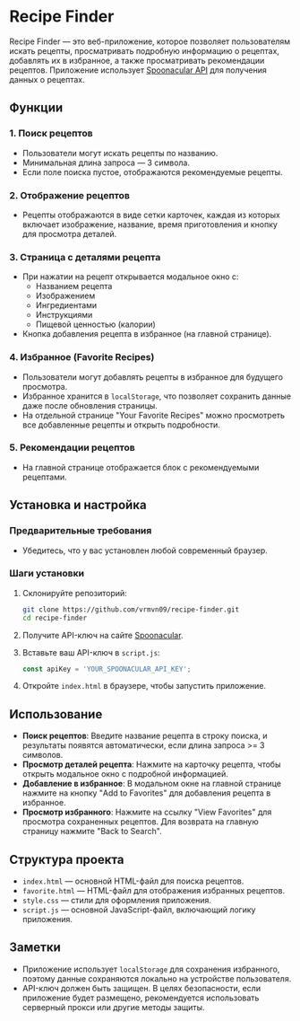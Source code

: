 
# Recipe Finder

Recipe Finder — это веб-приложение, которое позволяет пользователям искать рецепты, просматривать подробную информацию о рецептах, добавлять их в избранное, а также просматривать рекомендации рецептов. Приложение использует [Spoonacular API](https://spoonacular.com/food-api) для получения данных о рецептах.

## Функции

### 1. Поиск рецептов
- Пользователи могут искать рецепты по названию.
- Минимальная длина запроса — 3 символа.
- Если поле поиска пустое, отображаются рекомендуемые рецепты.

### 2. Отображение рецептов
- Рецепты отображаются в виде сетки карточек, каждая из которых включает изображение, название, время приготовления и кнопку для просмотра деталей.

### 3. Страница с деталями рецепта
- При нажатии на рецепт открывается модальное окно с:
  - Названием рецепта
  - Изображением
  - Ингредиентами
  - Инструкциями
  - Пищевой ценностью (калории)
- Кнопка добавления рецепта в избранное (на главной странице).

### 4. Избранное (Favorite Recipes)
- Пользователи могут добавлять рецепты в избранное для будущего просмотра.
- Избранное хранится в `localStorage`, что позволяет сохранить данные даже после обновления страницы.
- На отдельной странице "Your Favorite Recipes" можно просмотреть все добавленные рецепты и открыть подробности.

### 5. Рекомендации рецептов
- На главной странице отображается блок с рекомендуемыми рецептами.

## Установка и настройка

### Предварительные требования
- Убедитесь, что у вас установлен любой современный браузер.

### Шаги установки
1. Склонируйте репозиторий:
   ```bash
   git clone https://github.com/vrmvn09/recipe-finder.git
   cd recipe-finder
   ```

2. Получите API-ключ на сайте [Spoonacular](https://spoonacular.com/food-api).
3. Вставьте ваш API-ключ в `script.js`:
   ```javascript
   const apiKey = 'YOUR_SPOONACULAR_API_KEY';
   ```

4. Откройте `index.html` в браузере, чтобы запустить приложение.

## Использование

- **Поиск рецептов**: Введите название рецепта в строку поиска, и результаты появятся автоматически, если длина запроса >= 3 символов.
- **Просмотр деталей рецепта**: Нажмите на карточку рецепта, чтобы открыть модальное окно с подробной информацией.
- **Добавление в избранное**: В модальном окне на главной странице нажмите на кнопку "Add to Favorites" для добавления рецепта в избранное.
- **Просмотр избранного**: Нажмите на ссылку "View Favorites" для просмотра сохраненных рецептов. Для возврата на главную страницу нажмите "Back to Search".

## Структура проекта

- `index.html` — основной HTML-файл для поиска рецептов.
- `favorite.html` — HTML-файл для отображения избранных рецептов.
- `style.css` — стили для оформления приложения.
- `script.js` — основной JavaScript-файл, включающий логику приложения.

## Заметки

- Приложение использует `localStorage` для сохранения избранного, поэтому данные сохраняются локально на устройстве пользователя.
- API-ключ должен быть защищен. В целях безопасности, если приложение будет размещено, рекомендуется использовать серверный прокси или другие методы защиты.
